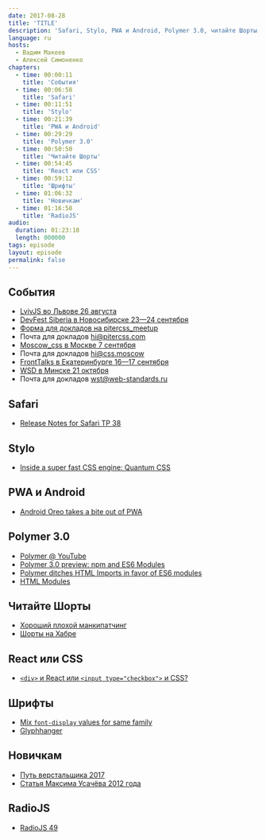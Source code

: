 ```yaml
---
date: 2017-08-28
title: 'TITLE'
description: 'Safari, Stylo, PWA и Android, Polymer 3.0, читайте Шорты, React или CSS, шрифты, новичкам, RadioJS.'
language: ru
hosts:
  - Вадим Макеев
  - Алексей Симоненко
chapters:
  - time: 00:00:11
    title: 'События'
  - time: 00:06:58
    title: 'Safari'
  - time: 00:11:51
    title: 'Stylo'
  - time: 00:21:39
    title: 'PWA и Android'
  - time: 00:29:29
    title: 'Polymer 3.0'
  - time: 00:50:50
    title: 'Читайте Шорты'
  - time: 00:54:45
    title: 'React или CSS'
  - time: 00:59:12
    title: 'Шрифты'
  - time: 01:06:32
    title: 'Новичкам'
  - time: 01:16:58
    title: 'RadioJS'
audio:
  duration: 01:23:18
  length: 000000
tags: episode
layout: episode
permalink: false
---
```


## События

- [LvivJS во Львове 26 августа](http://lvivjs.org.ua/)
- [DevFest Siberia в Новосибирске 23—24 сентября](https://gdg-siberia.com/ru/schedule/)
- [Форма для докладов на pitercss_meetup](https://docs.google.com/forms/d/e/1FAIpQLSe54sCg3DjMM-nfM7MYzDv-hkzjvuILBtNZFTyz4TzuKYia6A/viewform)
- Почта для докладов hi@pitercss.com
- [Moscow_css в Москве 7 сентября](https://moscowcss.timepad.ru/event/552269/)
- Почта для докладов hi@css.moscow
- [FrontTalks в Екатеринбурге 16—17 сентября](http://fronttalks.ru/)
- [WSD в Минске 21 октября](https://wsd.events/)
- Почта для докладов wst@web-standards.ru

## Safari

- [Release Notes for Safari TP 38](https://webkit.org/blog/7877/release-notes-for-safari-technology-preview-38/)

## Stylo

- [Inside a super fast CSS engine: Quantum CSS](https://hacks.mozilla.org/2017/08/inside-a-super-fast-css-engine-quantum-css-aka-stylo/)

## PWA и Android

- [Android Oreo takes a bite out of PWA](https://medium.com/p/30b7e854648f)

## Polymer 3.0

- [Polymer @ YouTube](https://youtu.be/tNulrEbTQf8)
- [Polymer 3.0 preview: npm and ES6 Modules](https://www.polymer-project.org/blog/2017-08-22-npm-modules)
- [Polymer ditches HTML Imports in favor of ES6 modules](https://twitter.com/davatron5000/status/900023379780149248)
- [HTML Modules](https://github.com/w3c/webcomponents/issues/645)

## Читайте Шорты

- [Хороший плохой манкипатчинг](https://youtu.be/_1zIZhtZYek)
- [Шорты на Хабре](https://habr.ru/p/336312/)

## React или CSS

- [`<div>` и React или `<input type="checkbox">` и CSS?](https://twitter.com/webstandards_ru/status/899906156272988160)

## Шрифты

- [Mix `font-display` values for same family](https://twitter.com/zachleat/status/900406984297590785)
- [Glyphhanger](https://github.com/filamentgroup/glyphhanger)

## Новичкам

- [Путь верстальщика 2017](http://css-live.ru/faq/put-verstalshhika-god-2017.html)
- [Статья Максима Усачёва 2012 года](http://css-live.ru/faq/put-verstalshhika.html)

## RadioJS

- [RadioJS 49](https://radiojs.ru/2017/08/radiojs-49/)
